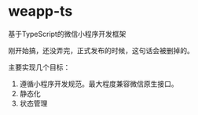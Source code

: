 # weapp-ts
基于TypeScript的微信小程序开发框架

刚开始搞，还没弄完，正式发布的时候，这句话会被删掉的。

主要实现几个目标：
1. 遵循小程序开发规范。最大程度兼容微信原生接口。
2. 静态化
3. 状态管理
